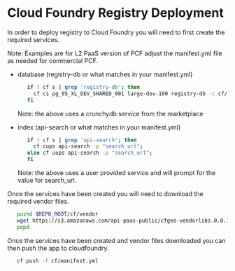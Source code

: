 # Cloud Foundry Registry Deployment

In order to deploy registry to Cloud Foundry you will need to first create
the required services.

Note: Examples are for L2 PaaS version of PCF adjust the manifest.yml file as
needed for commercial PCF.

+ database (registry-db or what matches in your manifest.yml)

  ```bash
     if ! cf s | grep 'registry-db'; then
       cf cs pg_95_XL_DEV_SHARED_001 large-dev-100 registry-db -c cf/postgis.json;
     fi
  ```
  Note: the above uses a crunchydb service from the marketplace

+ index (api-search or what matches in your manifest.yml)

  ```bash
     if ! cf s | grep 'api-search'; then
       cf cups api-search -p "search_url";
     else cf uups api-search -p "search_url";
     fi
  ```
  Note: the above uses a user provided service and will prompt for the value
  for search_url.

Once the services have been created you will need to download the required
vendor files.

```bash
   pushd $REPO_ROOT/cf/vendor
   wget https://s3.amazonaws.com/api-paas-public/cfgeo-vendorlibs.0.0.1.cflinuxfs2.x86_64.tar.gz
   popd
```

Once the services have been created and vendor files downloaded you can then
push the app to cloudfoundry.

```bash
   cf push -f cf/manifest.yml
```
